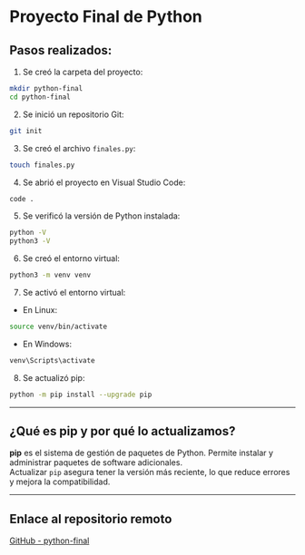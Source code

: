 # Proyecto Final de Python

## Pasos realizados:

1. Se creó la carpeta del proyecto:

```bash
mkdir python-final
cd python-final
```

2. Se inició un repositorio Git:

```bash
git init
```

3. Se creó el archivo `finales.py`:

```bash
touch finales.py
```

4. Se abrió el proyecto en Visual Studio Code:

```bash
code .
```

5. Se verificó la versión de Python instalada:

```bash
python -V
python3 -V
```

6. Se creó el entorno virtual:

```bash
python3 -m venv venv
```

7. Se activó el entorno virtual:

- En Linux:

```bash
source venv/bin/activate
```

- En Windows:

```bash
venv\Scripts\activate
```

8. Se actualizó pip:

```bash
python -m pip install --upgrade pip
```

---

## ¿Qué es pip y por qué lo actualizamos?

**pip** es el sistema de gestión de paquetes de Python. Permite instalar y administrar paquetes de software adicionales.  
Actualizar `pip` asegura tener la versión más reciente, lo que reduce errores y mejora la compatibilidad.

---

## Enlace al repositorio remoto

[GitHub - python-final](https://github.com/tu-usuario/python-final)
